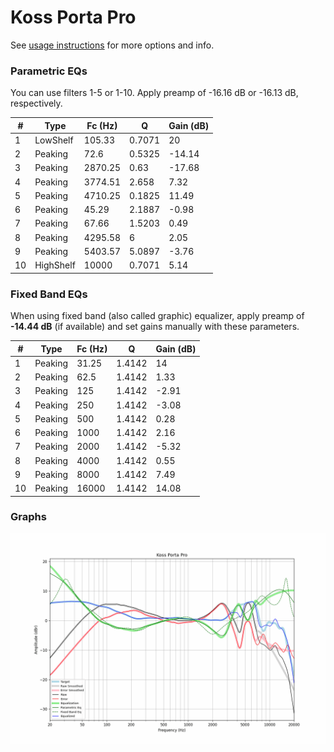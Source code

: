 # Koss Porta Pro
See [usage instructions](https://github.com/jaakkopasanen/AutoEq#usage) for more options and info.

### Parametric EQs
You can use filters 1-5 or 1-10. Apply preamp of -16.16 dB or -16.13 dB, respectively.

|   # | Type      |   Fc (Hz) |      Q |   Gain (dB) |
|-----|-----------|-----------|--------|-------------|
|   1 | LowShelf  |    105.33 | 0.7071 |       20    |
|   2 | Peaking   |     72.6  | 0.5325 |      -14.14 |
|   3 | Peaking   |   2870.25 | 0.63   |      -17.68 |
|   4 | Peaking   |   3774.51 | 2.658  |        7.32 |
|   5 | Peaking   |   4710.25 | 0.1825 |       11.49 |
|   6 | Peaking   |     45.29 | 2.1887 |       -0.98 |
|   7 | Peaking   |     67.66 | 1.5203 |        0.49 |
|   8 | Peaking   |   4295.58 | 6      |        2.05 |
|   9 | Peaking   |   5403.57 | 5.0897 |       -3.76 |
|  10 | HighShelf |  10000    | 0.7071 |        5.14 |

### Fixed Band EQs
When using fixed band (also called graphic) equalizer, apply preamp of **-14.44 dB** (if available) and set gains manually with these parameters.

|   # | Type    |   Fc (Hz) |      Q |   Gain (dB) |
|-----|---------|-----------|--------|-------------|
|   1 | Peaking |     31.25 | 1.4142 |       14    |
|   2 | Peaking |     62.5  | 1.4142 |        1.33 |
|   3 | Peaking |    125    | 1.4142 |       -2.91 |
|   4 | Peaking |    250    | 1.4142 |       -3.08 |
|   5 | Peaking |    500    | 1.4142 |        0.28 |
|   6 | Peaking |   1000    | 1.4142 |        2.16 |
|   7 | Peaking |   2000    | 1.4142 |       -5.32 |
|   8 | Peaking |   4000    | 1.4142 |        0.55 |
|   9 | Peaking |   8000    | 1.4142 |        7.49 |
|  10 | Peaking |  16000    | 1.4142 |       14.08 |

### Graphs
![](./Koss%20Porta%20Pro.png)
